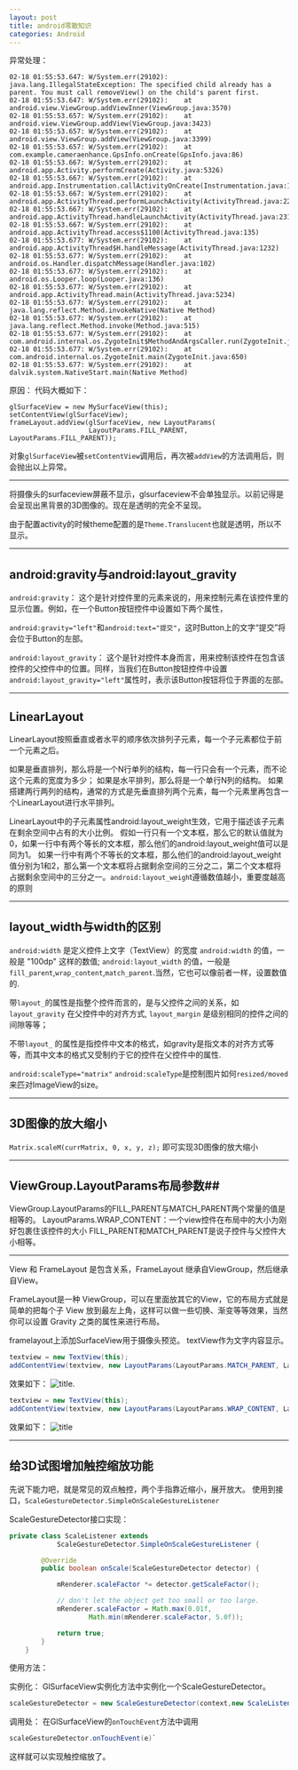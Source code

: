 ```yaml
---
layout: post
title: android零散知识
categories: Android
---
```


异常处理：

```
02-18 01:55:53.647: W/System.err(29102): java.lang.IllegalStateException: The specified child already has a parent. You must call removeView() on the child's parent first.
02-18 01:55:53.647: W/System.err(29102): 	at android.view.ViewGroup.addViewInner(ViewGroup.java:3570)
02-18 01:55:53.657: W/System.err(29102): 	at android.view.ViewGroup.addView(ViewGroup.java:3423)
02-18 01:55:53.657: W/System.err(29102): 	at android.view.ViewGroup.addView(ViewGroup.java:3399)
02-18 01:55:53.657: W/System.err(29102): 	at com.example.cameraenhance.GpsInfo.onCreate(GpsInfo.java:86)
02-18 01:55:53.667: W/System.err(29102): 	at android.app.Activity.performCreate(Activity.java:5326)
02-18 01:55:53.667: W/System.err(29102): 	at android.app.Instrumentation.callActivityOnCreate(Instrumentation.java:1090)
02-18 01:55:53.667: W/System.err(29102): 	at android.app.ActivityThread.performLaunchActivity(ActivityThread.java:2233)
02-18 01:55:53.667: W/System.err(29102): 	at android.app.ActivityThread.handleLaunchActivity(ActivityThread.java:2319)
02-18 01:55:53.667: W/System.err(29102): 	at android.app.ActivityThread.access$1100(ActivityThread.java:135)
02-18 01:55:53.677: W/System.err(29102): 	at android.app.ActivityThread$H.handleMessage(ActivityThread.java:1232)
02-18 01:55:53.677: W/System.err(29102): 	at android.os.Handler.dispatchMessage(Handler.java:102)
02-18 01:55:53.677: W/System.err(29102): 	at android.os.Looper.loop(Looper.java:136)
02-18 01:55:53.677: W/System.err(29102): 	at android.app.ActivityThread.main(ActivityThread.java:5234)
02-18 01:55:53.677: W/System.err(29102): 	at java.lang.reflect.Method.invokeNative(Native Method)
02-18 01:55:53.677: W/System.err(29102): 	at java.lang.reflect.Method.invoke(Method.java:515)
02-18 01:55:53.677: W/System.err(29102): 	at com.android.internal.os.ZygoteInit$MethodAndArgsCaller.run(ZygoteInit.java:834)
02-18 01:55:53.677: W/System.err(29102): 	at com.android.internal.os.ZygoteInit.main(ZygoteInit.java:650)
02-18 01:55:53.677: W/System.err(29102): 	at dalvik.system.NativeStart.main(Native Method)
```   

原因：
代码大概如下：

```
glSurfaceView = new MySurfaceView(this);
setContentView(glSurfaceView);
frameLayout.addView(glSurfaceView, new LayoutParams(
					LayoutParams.FILL_PARENT, LayoutParams.FILL_PARENT));
```

对象`glSurfaceView`被`setContentView`调用后，再次被`addView`的方法调用后，则会抛出以上异常。



----------

将摄像头的surfaceview屏蔽不显示，glsurfaceview不会单独显示。以前记得是会呈现出黑背景的3D图像的。现在是透明的完全不呈现。
	<activity
            android:name=".GpsInfo"
            android:configChanges="orientation|keyboardHidden|screenSize|smallestScreenSize" 
            android:theme="@android:style/Theme.Translucent" />

由于配置activity的时候theme配置的是`Theme.Translucent`也就是透明，所以不显示。


----------

## android:gravity与android:layout_gravity

`android:gravity`：
这个是针对控件里的元素来说的，用来控制元素在该控件里的显示位置。例如，在一个Button按钮控件中设置如下两个属性，

`android:gravity="left"`和`android:text="提交"`，这时Button上的文字“提交”将会位于Button的左部。

`android:layout_gravity`：
这个是针对控件本身而言，用来控制该控件在包含该控件的父控件中的位置。同样，当我们在Button按钮控件中设置`android:layout_gravity="left"`属性时，表示该Button按钮将位于界面的左部。



----------


## LinearLayout ##

LinearLayout按照垂直或者水平的顺序依次排列子元素，每一个子元素都位于前一个元素之后。

如果是垂直排列，那么将是一个N行单列的结构，每一行只会有一个元素，而不论这个元素的宽度为多少；
如果是水平排列，那么将是一个单行N列的结构。
如果搭建两行两列的结构，通常的方式是先垂直排列两个元素，每一个元素里再包含一个LinearLayout进行水平排列。

LinearLayout中的子元素属性android:layout_weight生效，它用于描述该子元素在剩余空间中占有的大小比例。
假如一行只有一个文本框，那么它的默认值就为0，如果一行中有两个等长的文本框，那么他们的android:layout_weight值可以是同为1。
如果一行中有两个不等长的文本框，那么他们的android:layout_weight值分别为1和2，那么第一个文本框将占据剩余空间的三分之二，第二个文本框将占据剩余空间中的三分之一。`android:layout_weigh`t遵循数值越小，重要度越高的原则

----------

## layout_width与width的区别 ##

`android:width` 是定义控件上文字（TextView）的宽度
`android:width` 的值，一般是 "100dp" 这样的数值;
`android:layout_width` 的值，一般是`fill_parent`,`wrap_content`,`match_parent`.当然，它也可以像前者一样，设置数值的.



带`layout_`的属性是指整个控件而言的，是与父控件之间的关系，如 `layout_gravity` 在父控件中的对齐方式, `layout_margin` 是级别相同的控件之间的间隙等等；

不带`layout_` 的属性是指控件中文本的格式，如gravity是指文本的对齐方式等等，而其中文本的格式又受制约于它的控件在父控件中的属性. 


`android:scaleType="matrix"`
`android:scaleType`是控制图片如何`resized/moved`来匹对ImageView的size。


----------

## 3D图像的放大缩小 ##

```Matrix.scaleM(currMatrix, 0, x, y, z);```
即可实现3D图像的放大缩小


----------
## ViewGroup.LayoutParams布局参数##

ViewGroup.LayoutParams的FILL_PARENT与MATCH_PARENT两个常量的值是相等的。
LayoutParams.WRAP_CONTENT：一个view控件在布局中的大小为刚好包裹住该控件的大小
FILL_PARENT和MATCH_PARENT是说子控件与父控件大小相等。


----------

View 和 FrameLayout 是包含关系，FrameLayout 继承自ViewGroup，然后继承自View。

FrameLayout是一种 ViewGroup，可以在里面放其它的View，它的布局方式就是简单的把每个子 View 放到最左上角，这样可以做一些切换、渐变等等效果，当然你可以设置 Gravity 之类的属性来进行布局。


framelayout上添加SurfaceView用于摄像头预览。
textView作为文字内容显示。

```java
textview = new TextView(this);
addContentView(textview, new LayoutParams(LayoutParams.MATCH_PARENT, LayoutParams.MATCH_PARENT));
```

效果如下：
![title](/images/android/error_text.jpg).


```java
textview = new TextView(this);
addContentView(textview, new LayoutParams(LayoutParams.WRAP_CONTENT, LayoutParams.WRAP_CONTENT));
```


效果如下：
![title](/images/android/right_text.jpg)

--------

## 给3D试图增加触控缩放功能 ##

先说下能力吧，就是常见的双点触控，两个手指靠近缩小，展开放大。
使用到接口，`ScaleGestureDetector.SimpleOnScaleGestureListener`

ScaleGestureDetector接口实现：

```java
private class ScaleListener extends
			ScaleGestureDetector.SimpleOnScaleGestureListener {

		@Override
		public boolean onScale(ScaleGestureDetector detector) {

			mRenderer.scaleFactor *= detector.getScaleFactor();

			// don't let the object get too small or too large.
			mRenderer.scaleFactor = Math.max(0.01f,
					Math.min(mRenderer.scaleFactor, 5.0f));

			return true;
		}
	}

```


使用方法：

实例化：
GlSurfaceView实例化方法中实例化一个ScaleGestureDetector。

```java
scaleGestureDetector = new ScaleGestureDetector(context,new ScaleListener());
```

调用处：
在GlSurfaceView的`onTouchEvent`方法中调用

```java
scaleGestureDetector.onTouchEvent(e)`
```

这样就可以实现触控缩放了。

